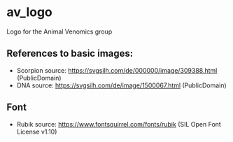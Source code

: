 # av_logo
Logo for the Animal Venomics group

## References to basic images:
- Scorpion source: https://svgsilh.com/de/000000/image/309388.html (PublicDomain)
- DNA source: https://svgsilh.com/de/image/1500067.html (PublicDomain)

## Font
- Rubik source: https://www.fontsquirrel.com/fonts/rubik (SIL Open Font License v1.10)
